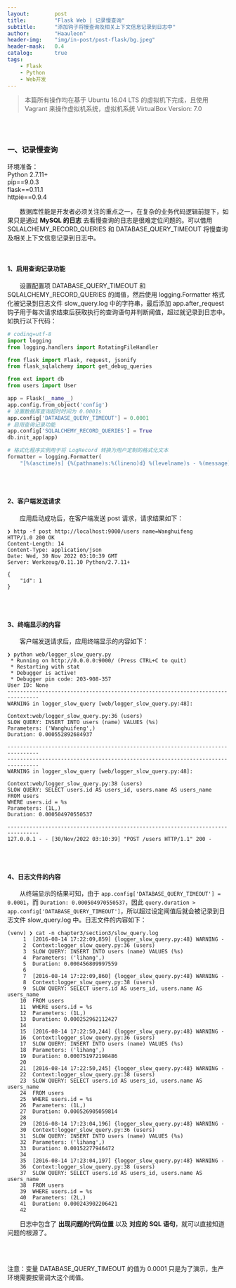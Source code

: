```yaml
---
layout:        post
title:         "Flask Web | 记录慢查询"
subtitle:      "添加钩子将慢查询及相关上下文信息记录到日志中"
author:        "Haauleon"
header-img:    "img/in-post/post-flask/bg.jpeg"
header-mask:   0.4
catalog:       true
tags:
    - Flask
    - Python
    - Web开发
---
```


> 本篇所有操作均在基于 Ubuntu 16.04 LTS 的虚拟机下完成，且使用 Vagrant 来操作虚拟机系统，虚拟机系统 VirtualBox Version: 7.0 

<br>
<br>

### 一、记录慢查询
环境准备：     
Python 2.7.11+      
pip==9.0.3     
flask==0.11.1   
httpie==0.9.4     

&emsp;&emsp;数据库性能是开发者必须关注的重点之一，在复杂的业务代码逻辑前提下，如果只是通过 **MySQL 的日志** 去看慢查询的日志是很难定位问题的。可以借用 SQLALCHEMY_RECORD_QUERIES 和 DATABASE_QUERY_TIMEOUT 将慢查询及相关上下文信息记录到日志中。     

<br>

#### 1、启用查询记录功能
&emsp;&emsp;设置配置项 DATABASE_QUERY_TIMEOUT 和 SQLALCHEMY_RECORD_QUERIES 的阈值，然后使用 logging.Formatter 格式化被记录到日志文件 slow_query.log 中的字符串，最后添加 app.after_request 钩子用于每次请求结束后获取执行的查询语句并判断阈值，超过就记录到日志中。如执行以下代码：                
```python
# coding=utf-8
import logging
from logging.handlers import RotatingFileHandler

from flask import Flask, request, jsonify
from flask_sqlalchemy import get_debug_queries

from ext import db
from users import User

app = Flask(__name__)
app.config.from_object('config')
# 设置数据库查询超时时间为 0.0001s
app.config['DATABASE_QUERY_TIMEOUT'] = 0.0001
# 启用查询记录功能
app.config['SQLALCHEMY_RECORD_QUERIES'] = True
db.init_app(app)

# 格式化程序实例用于将 LogRecord 转换为用户定制的格式化文本
formatter = logging.Formatter(
    "[%(asctime)s] {%(pathname)s:%(lineno)d} %(levelname)s - %(message)s")


```

<br>
<br>

#### 2、客户端发送请求
&emsp;&emsp;应用启动成功后，在客户端发送 post 请求，请求结果如下：     
```
❯ http -f post http://localhost:9000/users name=Wanghuifeng
HTTP/1.0 200 OK
Content-Length: 14
Content-Type: application/json
Date: Wed, 30 Nov 2022 03:10:39 GMT
Server: Werkzeug/0.11.10 Python/2.7.11+

{
    "id": 1
}
```

<br>
<br>

#### 3、终端显示的内容
&emsp;&emsp;客户端发送请求后，应用终端显示的内容如下：     
```
❯ python web/logger_slow_query.py
 * Running on http://0.0.0.0:9000/ (Press CTRL+C to quit)
 * Restarting with stat
 * Debugger is active!
 * Debugger pin code: 203-908-357
User ID: None
--------------------------------------------------------------------------------
WARNING in logger_slow_query [web/logger_slow_query.py:48]:

Context:web/logger_slow_query.py:36 (users)
SLOW QUERY: INSERT INTO users (name) VALUES (%s)
Parameters: ('Wanghuifeng',)
Duration: 0.000552892684937

--------------------------------------------------------------------------------
--------------------------------------------------------------------------------
WARNING in logger_slow_query [web/logger_slow_query.py:48]:

Context:web/logger_slow_query.py:38 (users)
SLOW QUERY: SELECT users.id AS users_id, users.name AS users_name
FROM users
WHERE users.id = %s
Parameters: (1L,)
Duration: 0.000504970550537

--------------------------------------------------------------------------------
127.0.0.1 - - [30/Nov/2022 03:10:39] "POST /users HTTP/1.1" 200 -
```


<br>
<br>

#### 4、日志文件的内容
&emsp;&emsp;从终端显示的结果可知，由于 `app.config['DATABASE_QUERY_TIMEOUT'] = 0.0001`，而 `Duration: 0.000504970550537`，因此 `query.duration > app.config['DATABASE_QUERY_TIMEOUT']`，所以超过设定阈值后就会被记录到日志文件 slow_query.log 中。日志文件的内容如下：     
```
(venv) ❯ cat -n chapter3/section3/slow_query.log
     1  [2016-08-14 17:22:09,859] {logger_slow_query.py:48} WARNING -
     2  Context:logger_slow_query.py:36 (users)
     3  SLOW QUERY: INSERT INTO users (name) VALUES (%s)
     4  Parameters: ('lihang',)
     5  Duration: 0.000456809997559
     6
     7  [2016-08-14 17:22:09,860] {logger_slow_query.py:48} WARNING -
     8  Context:logger_slow_query.py:38 (users)
     9  SLOW QUERY: SELECT users.id AS users_id, users.name AS users_name
    10  FROM users
    11  WHERE users.id = %s
    12  Parameters: (1L,)
    13  Duration: 0.000252962112427
    14
    15  [2016-08-14 17:22:50,244] {logger_slow_query.py:48} WARNING -
    16  Context:logger_slow_query.py:36 (users)
    17  SLOW QUERY: INSERT INTO users (name) VALUES (%s)
    18  Parameters: ('lihang',)
    19  Duration: 0.000751972198486
    20
    21  [2016-08-14 17:22:50,245] {logger_slow_query.py:48} WARNING -
    22  Context:logger_slow_query.py:38 (users)
    23  SLOW QUERY: SELECT users.id AS users_id, users.name AS users_name
    24  FROM users
    25  WHERE users.id = %s
    26  Parameters: (1L,)
    27  Duration: 0.000526905059814
    28
    29  [2016-08-14 17:23:04,196] {logger_slow_query.py:48} WARNING -
    30  Context:logger_slow_query.py:36 (users)
    31  SLOW QUERY: INSERT INTO users (name) VALUES (%s)
    32  Parameters: ('lihang',)
    33  Duration: 0.00152277946472
    34
    35  [2016-08-14 17:23:04,197] {logger_slow_query.py:48} WARNING -
    36  Context:logger_slow_query.py:38 (users)
    37  SLOW QUERY: SELECT users.id AS users_id, users.name AS users_name
    38  FROM users
    39  WHERE users.id = %s
    40  Parameters: (2L,)
    41  Duration: 0.000243902206421
    42
```

&emsp;&emsp;日志中包含了 **出现问题的代码位置** 以及 **对应的 SQL 语句**，就可以直接知道问题的根源了。       

<br>
<br>

注意：变量 DATABASE_QUERY_TIMEOUT 的值为 0.0001 只是为了演示，生产环境需要按需调大这个阈值。    